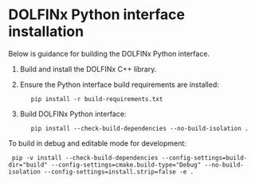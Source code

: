 # DOLFINx Python interface installation

Below is guidance for building the DOLFINx Python interface.

1. Build and install the DOLFINx C++ library.

2. Ensure the Python interface build requirements are installed:

          pip install -r build-requirements.txt

3. Build DOLFINx Python interface:

          pip install --check-build-dependencies --no-build-isolation .

To build in debug and editable mode for development:

     pip -v install --check-build-dependencies --config-settings=build-dir="build" --config-settings=cmake.build-type="Debug" --no-build-isolation --config-settings=install.strip=false -e .
